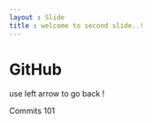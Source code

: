 ```yaml
---
layout : Slide
title : welcome to second slide..!
---
```

# GitHub
use left arrow to go back !



























Commits 101
